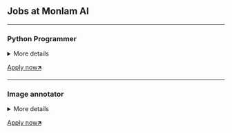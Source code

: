 ## Jobs at Monlam AI

----
### Python Programmer

<details>
  <summary>More details</summary>
  
<strong>Location</strong>: Work from home/Remote<br>
<strong>Nature of job</strong>: Full time<br>
<strong>Salary</strong>: Based of experience<br><br>

<h3>Job description and responsibilities</h3>
<ul>
 <li>Carry out individual responsibilities for the overall success of python delivery within
  the development team.</li>
 <li>Creating ETLs to feed the data warehouse and creating reporting services as needed.</li>
 <li>Working with and supporting other technical team members.</li>
 <li>Should know how to work in large verities of libraries, frameworks and modules.</li>
 <li>Integration of data storage solution</li>
</ul>

<h3>Skills Required:</h3>

<ul>
  <li>Hands on experience with python</li>
  <li>Knowledge on python language</li>
  <li>Debugging and software fault diagnoses</li>
  <li>Knowledge on Linux is a plus</li>
  <li>Should be comfortable to collaborate using Github</li>
  <li>Good to have passion about Tibetan language</li>
</ul>

<h3>Qualification:</h3>
<ul>
 <li>BCA, MCA, B.Tech in software, BSc and MSc in Computer</li>
</ul>
    
  
</details>

[Apply now🡵](https://forms.gle/6712nPcDPhkeXUHf7)

----
### Image annotator

<details>
  <summary>More details</summary>
  
<strong>Location</strong>: Work from home/Remote<br>
<strong>Nature of job</strong>: Full time or Part time<br>
<strong>Salary</strong>: Unit base<br><br>

<h3>Job description and responsibilities</h3>
<ul>
<li>Annotating layout of pages</li>
<li>Annotating line boundaries</li>
<li>Transcribing text from images</li>
<li>Selecting unique images</li>
</ul>
<h3>Skills Required:</h3>
<ul>
  <li>Basic computer skill</li>
</ul>

<strong>You need to have a laptop and internet of your own</strong>
  
</details>

[Apply now🡵](https://docs.google.com/forms/d/11lIU9v67da_TYJ9bjoTmmn7gVHEIfopXDAEO0SMFV5w/edit#responses)
